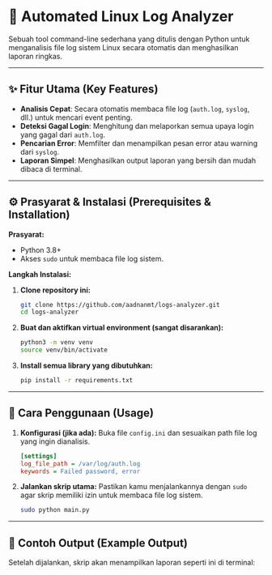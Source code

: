 # 🐧 Automated Linux Log Analyzer

Sebuah tool command-line sederhana yang ditulis dengan Python untuk menganalisis file log sistem Linux secara otomatis dan menghasilkan laporan ringkas.



---

## ✨ Fitur Utama (Key Features)

* **Analisis Cepat**: Secara otomatis membaca file log (`auth.log`, `syslog`, dll.) untuk mencari event penting.
* **Deteksi Gagal Login**: Menghitung dan melaporkan semua upaya login yang gagal dari `auth.log`.
* **Pencarian Error**: Memfilter dan menampilkan pesan error atau warning dari `syslog`.
* **Laporan Simpel**: Menghasilkan output laporan yang bersih dan mudah dibaca di terminal.

---

## ⚙️ Prasyarat & Instalasi (Prerequisites & Installation)

**Prasyarat:**
* Python 3.8+
* Akses `sudo` untuk membaca file log sistem.

**Langkah Instalasi:**

1.  **Clone repository ini:**
    ```bash
    git clone https://github.com/aadnanmt/logs-analyzer.git
    cd logs-analyzer
    ```

2.  **Buat dan aktifkan virtual environment (sangat disarankan):**
    ```bash
    python3 -m venv venv
    source venv/bin/activate
    ```

3.  **Install semua library yang dibutuhkan:**
    ```bash
    pip install -r requirements.txt
    ```

---

## 🚀 Cara Penggunaan (Usage)

1.  **Konfigurasi (jika ada):**
    Buka file `config.ini` dan sesuaikan path file log yang ingin dianalisis.
    ```ini
    [settings]
    log_file_path = /var/log/auth.log
    keywords = Failed password, error
    ```

2.  **Jalankan skrip utama:**
    Pastikan kamu menjalankannya dengan `sudo` agar skrip memiliki izin untuk membaca file log sistem.
    ```bash
    sudo python main.py
    ```

---

## 📄 Contoh Output (Example Output)

Setelah dijalankan, skrip akan menampilkan laporan seperti ini di terminal:
